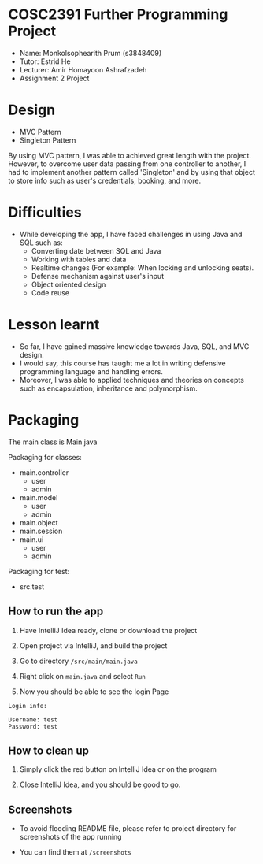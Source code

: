 # COSC2391 Further Programming Project

- Name: Monkolsophearith Prum (s3848409)
- Tutor: Estrid He
- Lecturer: Amir Homayoon Ashrafzadeh
- Assignment 2 Project

# Design
- MVC Pattern
- Singleton Pattern

By using MVC pattern, I was able to achieved great length with the project. However, to overcome user data passing from 
one controller to another, I had to implement another pattern called 'Singleton' and by using that object to store info
such as user's credentials, booking, and more.

# Difficulties
- While developing the app, I have faced challenges in using Java and SQL such as:
   - Converting date between SQL and Java
   - Working with tables and data
   - Realtime changes (For example: When locking and unlocking seats).
   - Defense mechanism against user's input 
   - Object oriented design
   - Code reuse
   
# Lesson learnt
- So far, I have gained massive knowledge towards Java, SQL, and MVC design.
- I would say, this course has taught me
  a lot in writing defensive programming language and handling errors. 
- Moreover, I was able to applied techniques and
  theories on concepts such as encapsulation, inheritance and polymorphism.

# Packaging
The main class is Main.java

Packaging for classes:
 - main.controller
   - user
   - admin
 - main.model
    - user
    - admin
 - main.object
 - main.session
 - main.ui
   - user
   - admin

Packaging for test:
 - src.test

## How to run the app
1. Have IntelliJ Idea ready, clone or download the project


2. Open project via IntelliJ, and build the project


3. Go to directory `/src/main/main.java`


4. Right click on `main.java` and select `Run`


5. Now you should be able to see the login Page

```
Login info:

Username: test
Password: test
```

## How to clean up

1. Simply click the red button on IntelliJ Idea or on the program


2. Close IntelliJ Idea, and you should be good to go.


## Screenshots

- To avoid flooding README file, please refer to project directory for screenshots of the app running


- You can find them at `/screenshots`
